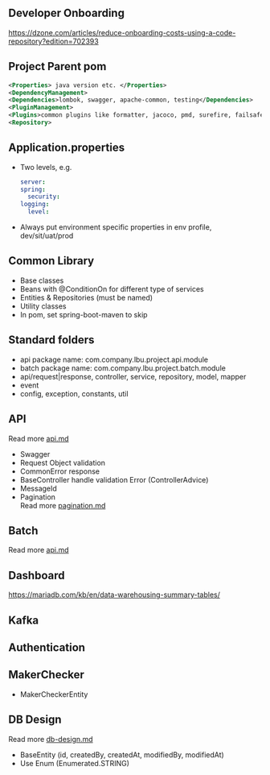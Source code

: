 ## Developer Onboarding  
https://dzone.com/articles/reduce-onboarding-costs-using-a-code-repository?edition=702393

## Project Parent pom  
```xml
<Properties> java version etc. </Properties>  
<DependencyManagement>
<Dependencies>lombok, swagger, apache-common, testing</Dependencies>
<PluginManagement>
<Plugins>common plugins like formatter, jacoco, pmd, surefire, failsafe, sonarqube, spring-boot-maven etc.</Plugins>
<Repository>
```

## Application.properties
- Two levels, e.g.  
  ```yaml
  server:
  spring:
    security:
  logging:
    level:
  ```
- Always put environment specific properties in env profile, dev/sit/uat/prod

## Common Library
- Base classes
- Beans with @ConditionOn for different type of services
- Entities & Repositories (must be named)
- Utility classes
- In pom, set spring-boot-maven to skip

## Standard folders
- api package name:   com.company.lbu.project.api.module
- batch package name: com.company.lbu.project.batch.module
- api/request|response, controller, service, repository, model, mapper
- event
- config, exception, constants, util

## API
Read more [api.md](../api/api.md)
- Swagger
- Request Object validation
- CommonError response
- BaseController handle validation Error (ControllerAdvice)
- MessageId
- Pagination  
Read more [pagination.md](../db/pagination.md)

## Batch
Read more [api.md](../batch/batch.md)

## Dashboard
https://mariadb.com/kb/en/data-warehousing-summary-tables/  

## Kafka

## Authentication

## MakerChecker
- MakerCheckerEntity

## DB Design
Read more [db-design.md](../data/db-design.md)
- BaseEntity (id, createdBy, createdAt, modifiedBy, modifiedAt)
- Use Enum (Enumerated.STRING)
